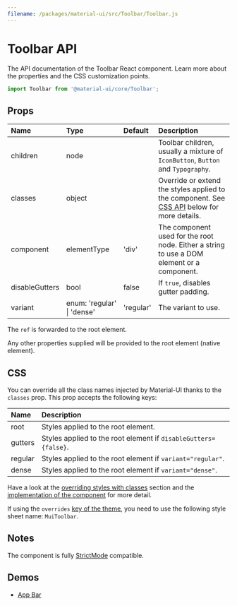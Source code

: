 ```yaml
---
filename: /packages/material-ui/src/Toolbar/Toolbar.js
---
```


<!--- This documentation is automatically generated, do not try to edit it. -->

# Toolbar API

<p class="description">The API documentation of the Toolbar React component. Learn more about the properties and the CSS customization points.</p>

```js
import Toolbar from '@material-ui/core/Toolbar';
```



## Props

| Name | Type | Default | Description |
|:-----|:-----|:--------|:------------|
| <span class="prop-name">children</span> | <span class="prop-type">node</span> |  | Toolbar children, usually a mixture of `IconButton`, `Button` and `Typography`. |
| <span class="prop-name">classes</span> | <span class="prop-type">object</span> |  | Override or extend the styles applied to the component. See [CSS API](#css) below for more details. |
| <span class="prop-name">component</span> | <span class="prop-type">elementType</span> | <span class="prop-default">'div'</span> | The component used for the root node. Either a string to use a DOM element or a component. |
| <span class="prop-name">disableGutters</span> | <span class="prop-type">bool</span> | <span class="prop-default">false</span> | If `true`, disables gutter padding. |
| <span class="prop-name">variant</span> | <span class="prop-type">enum:&nbsp;'regular'<br>&#124;&nbsp;'dense'</span> | <span class="prop-default">'regular'</span> | The variant to use. |

The `ref` is forwarded to the root element.

Any other properties supplied will be provided to the root element (native element).

## CSS

You can override all the class names injected by Material-UI thanks to the `classes` prop.
This prop accepts the following keys:


| Name | Description |
|:-----|:------------|
| <span class="prop-name">root</span> | Styles applied to the root element.
| <span class="prop-name">gutters</span> | Styles applied to the root element if `disableGutters={false}`.
| <span class="prop-name">regular</span> | Styles applied to the root element if `variant="regular"`.
| <span class="prop-name">dense</span> | Styles applied to the root element if `variant="dense"`.

Have a look at the [overriding styles with classes](/customization/components/#overriding-styles-with-classes) section
and the [implementation of the component](https://github.com/mui-org/material-ui/blob/master/packages/material-ui/src/Toolbar/Toolbar.js)
for more detail.

If using the `overrides` [key of the theme](/customization/themes/#css),
you need to use the following style sheet name: `MuiToolbar`.

## Notes

The component is fully [StrictMode](https://reactjs.org/docs/strict-mode.html) compatible.

## Demos

- [App Bar](/components/app-bar/)

